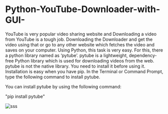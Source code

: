# Python-YouTube-Downloader-with-GUI-
YouTube is very popular video sharing website and Downloading a video from YouTube is a tough job. Downloading the Downloader and get the video using that or go to any other website which fetches the video and saves on your computer. Using Python, this task is very easy. For this, there a python library named as ‘pytube’. pytube is a lightweight, dependency-free Python library which is used for downloading videos from the web.
pytube is not the native library. You need to install it before using it. Installation is easy when you have pip. In the Terminal or Command Prompt, type the following command to install pytube.

You can install pytube by using the following command:

"pip install pytube"

![sss](https://user-images.githubusercontent.com/63748662/123268857-19d7ea00-d507-11eb-8e94-8528a1a3085e.PNG)


